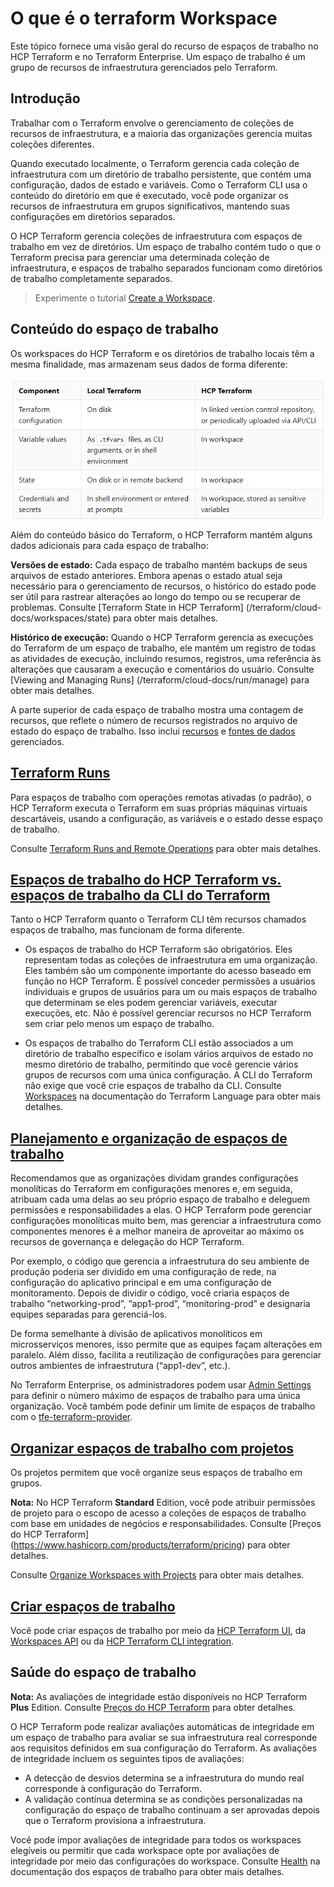 O que é o terraform Workspace
=======================================

Este tópico fornece uma visão geral do recurso de espaços de trabalho no HCP Terraform e no Terraform Enterprise. Um espaço de trabalho é um grupo de recursos de infraestrutura gerenciados pelo Terraform.

Introdução
-------------------------------------------------------------

Trabalhar com o Terraform envolve o gerenciamento de coleções de recursos de infraestrutura, e a maioria das organizações gerencia muitas coleções diferentes.

Quando executado localmente, o Terraform gerencia cada coleção de infraestrutura com um diretório de trabalho persistente, que contém uma configuração, dados de estado e variáveis. Como o Terraform CLI usa o conteúdo do diretório em que é executado, você pode organizar os recursos de infraestrutura em grupos significativos, mantendo suas configurações em diretórios separados.

O HCP Terraform gerencia coleções de infraestrutura com espaços de trabalho em vez de diretórios. Um espaço de trabalho contém tudo o que o Terraform precisa para gerenciar uma determinada coleção de infraestrutura, e espaços de trabalho separados funcionam como diretórios de trabalho completamente separados.

> Experimente o tutorial [Create a Workspace](https://developer.hashicorp.com/terraform/tutorials/cloud-get-started/cloud-workspace-create).

Conteúdo do espaço de trabalho
-------------------------------------------------------------------------

Os workspaces do HCP Terraform e os diretórios de trabalho locais têm a mesma finalidade, mas armazenam seus dados de forma diferente:

![components](images/06-02-01.png)

Além do conteúdo básico do Terraform, o HCP Terraform mantém alguns dados adicionais para cada espaço de trabalho:

**Versões de estado:** Cada espaço de trabalho mantém backups de seus arquivos de estado anteriores. Embora apenas o estado atual seja necessário para o gerenciamento de recursos, o histórico do estado pode ser útil para rastrear alterações ao longo do tempo ou se recuperar de problemas. Consulte [Terraform State in HCP Terraform] (/terraform/cloud-docs/workspaces/state) para obter mais detalhes.
    
**Histórico de execução:** Quando o HCP Terraform gerencia as execuções do Terraform de um espaço de trabalho, ele mantém um registro de todas as atividades de execução, incluindo resumos, registros, uma referência às alterações que causaram a execução e comentários do usuário. Consulte [Viewing and Managing Runs] (/terraform/cloud-docs/run/manage) para obter mais detalhes.
    

A parte superior de cada espaço de trabalho mostra uma contagem de recursos, que reflete o número de recursos registrados no arquivo de estado do espaço de trabalho. Isso inclui [recursos](https://developer.hashicorp.com/terraform/language/resources/syntax) e [fontes de dados](https://developer.hashicorp.com/terraform/language/data-sources) gerenciados.

[Terraform Runs](https://developer.hashicorp.com/terraform/cloud-docs/workspaces#terraform-runs)
-----------------------------------------------------------------

Para espaços de trabalho com operações remotas ativadas (o padrão), o HCP Terraform executa o Terraform em suas próprias máquinas virtuais descartáveis, usando a configuração, as variáveis e o estado desse espaço de trabalho.

Consulte [Terraform Runs and Remote Operations](https://developer.hashicorp.com/terraform/cloud-docs/run/remote-operations) para obter mais detalhes.

[Espaços de trabalho do HCP Terraform vs. espaços de trabalho da CLI do Terraform](https://developer.hashicorp.com/terraform/cloud-docs/workspaces#hcp-terraform-vs-terraform-cli-workspaces)
------------------------------------------------------------------------------------------------------------------------

Tanto o HCP Terraform quanto o Terraform CLI têm recursos chamados espaços de trabalho, mas funcionam de forma diferente.

* Os espaços de trabalho do HCP Terraform são obrigatórios. Eles representam todas as coleções de infraestrutura em uma organização. Eles também são um componente importante do acesso baseado em função no HCP Terraform. É possível conceder permissões a usuários individuais e grupos de usuários para um ou mais espaços de trabalho que determinam se eles podem gerenciar variáveis, executar execuções, etc. Não é possível gerenciar recursos no HCP Terraform sem criar pelo menos um espaço de trabalho.
    
* Os espaços de trabalho do Terraform CLI estão associados a um diretório de trabalho específico e isolam vários arquivos de estado no mesmo diretório de trabalho, permitindo que você gerencie vários grupos de recursos com uma única configuração. A CLI do Terraform não exige que você crie espaços de trabalho da CLI. Consulte [Workspaces](https://developer.hashicorp.com/terraform/language/state/workspaces) na documentação do Terraform Language para obter mais detalhes.
    

[Planejamento e organização de espaços de trabalho](https://developer.hashicorp.com/terraform/cloud-docs/workspaces#planning-and-organizing-workspaces)
---------------------------------------------------------------------------------------------------------

Recomendamos que as organizações dividam grandes configurações monolíticas do Terraform em configurações menores e, em seguida, atribuam cada uma delas ao seu próprio espaço de trabalho e deleguem permissões e responsabilidades a elas. O HCP Terraform pode gerenciar configurações monolíticas muito bem, mas gerenciar a infraestrutura como componentes menores é a melhor maneira de aproveitar ao máximo os recursos de governança e delegação do HCP Terraform.

Por exemplo, o código que gerencia a infraestrutura do seu ambiente de produção poderia ser dividido em uma configuração de rede, na configuração do aplicativo principal e em uma configuração de monitoramento. Depois de dividir o código, você criaria espaços de trabalho “networking-prod”, “app1-prod”, “monitoring-prod” e designaria equipes separadas para gerenciá-los.

De forma semelhante à divisão de aplicativos monolíticos em microsserviços menores, isso permite que as equipes façam alterações em paralelo. Além disso, facilita a reutilização de configurações para gerenciar outros ambientes de infraestrutura (“app1-dev”, etc.).

No Terraform Enterprise, os administradores podem usar [Admin Settings](https://developer.hashicorp.com/terraform/enterprise/api-docs/admin/settings) para definir o número máximo de espaços de trabalho para uma única organização. Você também pode definir um limite de espaços de trabalho com o [tfe-terraform-provider](https://registry.terraform.io/providers/hashicorp/tfe/latest/docs/resources/organization#workspace_limit).

[Organizar espaços de trabalho com projetos](/https://developer.hashicorp.com/terraform/cloud-docs/workspaces#organize-workspaces-with-projects)
-------------------------------------------------------------------------------------------------------

Os projetos permitem que você organize seus espaços de trabalho em grupos.

**Nota:** No HCP Terraform **Standard** Edition, você pode atribuir permissões de projeto para o escopo de acesso a coleções de espaços de trabalho com base em unidades de negócios e responsabilidades. Consulte [Preços do HCP Terraform] (https://www.hashicorp.com/products/terraform/pricing) para obter detalhes.

Consulte [Organize Workspaces with Projects](https://developer.hashicorp.com/terraform/cloud-docs/projects/manage) para obter mais detalhes.

[Criar espaços de trabalho](https://developer.hashicorp.com/terraform/cloud-docs/workspaces#creating-workspaces)
---------------------------------------------------------------------------

Você pode criar espaços de trabalho por meio da [HCP Terraform UI](https://developer.hashicorp.com/terraform/cloud-docs/workspaces/create), da [Workspaces API](https://developer.hashicorp.com/terraform/cloud-docs/api-docs/workspaces) ou da [HCP Terraform CLI integration](/terraform/cli/cloud).


Saúde do espaço de trabalho
---------------------------------------------------------------------

**Nota:** As avaliações de integridade estão disponíveis no HCP Terraform **Plus** Edition. Consulte [Preços do HCP Terraform](https://www.hashicorp.com/products/terraform/pricing) para obter detalhes.

O HCP Terraform pode realizar avaliações automáticas de integridade em um espaço de trabalho para avaliar se sua infraestrutura real corresponde aos requisitos definidos em sua configuração do Terraform. As avaliações de integridade incluem os seguintes tipos de avaliações:

* A detecção de desvios determina se a infraestrutura do mundo real corresponde à configuração do Terraform.
* A validação contínua determina se as condições personalizadas na configuração do espaço de trabalho continuam a ser aprovadas depois que o Terraform provisiona a infraestrutura.

Você pode impor avaliações de integridade para todos os workspaces elegíveis ou permitir que cada workspace opte por avaliações de integridade por meio das configurações do workspace. Consulte [Health](https://developer.hashicorp.com/terraform/cloud-docs/workspaces/health) na documentação dos espaços de trabalho para obter mais detalhes.
